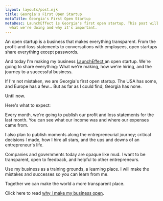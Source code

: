 ```yaml
---
layout: layouts/post.njk
title: Georgia's First Open Startup
metaTitle: Georgia's First Open Startup
metaDesc: LaunchEffect is Georgia's first open startup. This post will tell you
  what we're doing and why it's important.
---
```

A﻿n open startup is a business that makes everything transparent. From the profit-and-loss statements to conversations with employees, open startups share everything except passwords.

A﻿nd today I'm making my business [LaunchEffect ](https://launcheffect.io)an open startup. We're going to share everything: What we're making, how we're hiring, and the journey to a successful business.

I﻿f I'm not mistaken, we are Georgia's first open startup. The USA has some, and Europe has a few... But as far as I could find, Georgia has none.

U﻿ntil now.

H﻿ere's what to expect:

E﻿very month, we're going to publish our profit and loss statements for the last month. You can see what our income was and where our expenses came from.

I﻿ also plan to publish moments along the entrepreneurial journey; critical decisions I made, how I hire all stars, and the ups and downs of an entrepreneur's life.

C﻿ompanies and governments today are opaque like mud. I want to be transparent, open to feedback, and helpful to other entrepreneurs.

U﻿se my business as a training grounds, a learning place. I will make the mistakes and successes so you can learn from me.

T﻿ogether we can make the world a more transparent place.

C﻿lick here to read [why I make my business open](https://bradycargle.com/posts/why-make-your-business-open/).